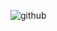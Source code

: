![github](https://img.shields.io/badge/GitHub-000000?style=for-the-badge&logo=GitHub&logoColor=white&href=https://github.com/N4lkin)
